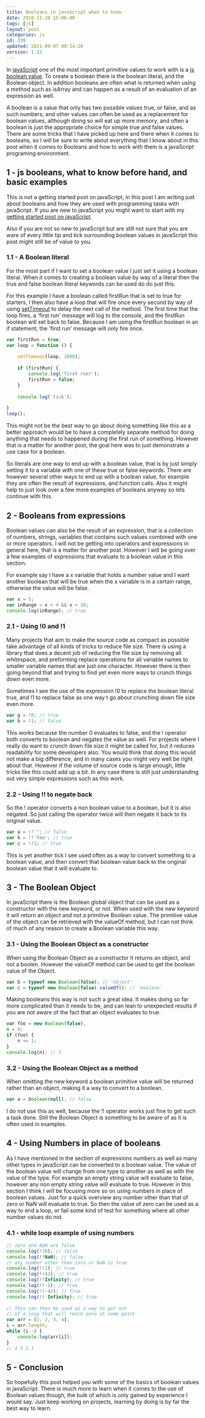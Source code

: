 ```yaml
---
title: Booleans in javaScript what to know
date: 2018-11-28 15:06:00
tags: [js]
layout: post
categories: js
id: 339
updated: 2021-09-07 09:14:28
version: 1.33
---
```


In [javaScript](https://en.wikipedia.org/wiki/JavaScript) one of the most important primitive values to work with is a [js boolean value](https://developer.mozilla.org/en-US/docs/Web/JavaScript/Reference/Global_Objects/Boolean). To create a boolean there is the boolean literal, and the Boolean object. In addition booleans are often what is returned when using a method such as isArray and can happen as a result of an evaluation of an expression as well. 

A boolean is a value that only has two possible values true, or false, and as such numbers, and other values can often be used as a replacement for boolean values, although doing so will eat up more memory, and often a boolean is just the appropriate choice for simple true and false values. There are some tricks that I have picked up here and there when it comes to booleans, so I will be sure to write about everything that I know about in this post when it comes to Booleans and how to work with them is a javaScript programing environment.

<!-- more -->

## 1 - js booleans, what to know before hand, and basic examples

This is not a getting started post on javaScript, in this post I am writing just about booleans and how they are used with programming tasks with javaScript. If you are new to javaScript you might want to start with my [getting started post on javaScript](/2018/11/27/js-getting-started/). 

Also if you are not so new to javaScript but are still not sure that you are ware of every little tip and tick surrounding boolean values in javaScript this post might still be of value to you.

### 1.1 - A Boolean literal

For the most part if I want to set a boolean value I just set it using a boolean literal. When it comes to creating a boolean value by way of a literal then the true and false boolean literal keywords can be used do do just this. 

For this example I have a boolean called firstRun that is set to true for starters, I then also have a loop that will fire once every second by way of using [setTimeout](/2018/12/06/js-settimeout/) to delay the next call of the method. The first time that the loop fires, a 'first run' message will log to the console, and the firstRun boolean will set back to false. Because I am using the firstRun boolean in an if statement, the 'first run' message will only fire once.

```js
var firstRun = true;
var loop = function () {
 
    setTimeout(loop, 1000);
 
    if (firstRun) {
        console.log('first run!');
        firstRun = false;
    }
 
    console.log('tick');
 
}
loop();
```

This might not be the best way to go about doing something like this as a better approach would be to have a completely separate method for doing anything that needs to happened during the first run of something. However that is a matter for another post, the goal here was to just demonstrate a use case for a boolean.

So literals are one way to end up with a boolean value, that is by just simply setting it to a variable with one of these true or false keywords. There are however several other ways to end up with a boolean value, for example they are often the result of expressions, and function calls. Also it might help to just look over a few more examples of booleans anyway so lets continue with this.

## 2 - Booleans from expressions

Boolean values can also be the result of an expression, that is a collection of numbers, strings, variables that contains such values combined with one or more operators. I will not be getting into operators and expressions in general here, that is a matter for another post. However I will be going over a few examples of expressions that evaluate to a boolean value in this section. 

For example say I have a x variable that holds a number value and I want another boolean that will be true when the x variable is in a certain range, otherwise the value will be false.

```js
var x = 5;
var inRange = x > 4 && x < 10;
console.log(inRange); // true
```

### 2.1 - Using !0 and !1

Many projects that aim to make the source code as compact as possible take advantage of all kinds of tricks to reduce file size. There is using a library that does a decent job of reducing the file size by removing all whitespace, and preforming replace operations for all variable names to smaller variable names that are just one character. However there is then going beyond that and trying to find yet even more ways to crunch things down even more. 

Sometimes I see the use of the expression !0 to replace the boolean literal true, and !1 to replace false as one way t go about crunching down file size even more.

```js
var g = !0; // true
var b = !1; // false
```

This works because the number 0 evaluates to false, and the ! operator both converts to boolean and negates the value as well. For projects where I really do want to crunch down file size it might be called for, but it reduces readability for some developers also. You would think that doing this would not make a big difference, and in many cases you might very well be right about that. However if the volume of source code is large enough, little tricks like this could add up a bit. In any case there is still just understanding out very simple expressions such as this work.

### 2.2 - Using !! to negate back

So the ! operator converts a non boolean value to a boolean, but it is also negated. So just calling the operator twice will then negate it back to its original value.

```js
var a = !!''; // false
var b = !!'foo'; // true
var c = !!1; // true
```

This is yet another tick I see used often as a way to convert something to a boolean value, and then convert that boolean value back to the original boolean value that it will evaluate to.

## 3 - The Boolean Object

In javaScript there is the Boolean global object that can be used as a constructor with the new keyword, or not. When used with the new keyword it will return an object and not a primitive Boolean value. The primitive value of the object can be retrieved with the valueOf method, but I can not think of much of any reason to create a Boolean variable this way.

### 3.1 - Using the Boolean Object as a constructor

When using the Boolean Object as a constructor it returns an object, and not a boolen. However the valueOf method can be used to get the boolean value of the Object.

```js
var b = typeof new Boolean(false); // 'object'
var c = typeof new Boolean(false).valueOf(); // 'boolean'
```

Making booleans this way is not such a great idea. It makes doing so far more complicated than it needs to be, and can lean to unexpected results if you are not aware of the fact that an object evaluates to true.

```js
var foo = new Boolean(false),
n = 0;
if (foo) {
    n += 1;
}
console.log(n); // 1
```

### 3.2 - Using the Boolean Object as a method

When omitting the new keyword a boolean primitive value will be returned rather than an object, making it a way to convert to a boolean.

```js
var a = Boolean(null); // false
```

I do not use this as well, because the !! operator works just fine to get such a task done. Still the Boolean Object is something to be aware of as it is often used in examples.

## 4 - Using Numbers in place of booleans

As I have mentioned in the section of expressions numbers as well as many other types in javaScript can be converted to a boolean value. The value of the boolean value will change from one type to another as well as with the value of the type. For example an empty string value will evaluate to false, however any non empty string value will evaluate to true. However in this section I think I will be focusing more so on using numbers in place of boolean values. Just for a quick overview any number other than that of zero or NaN will evaluate to true. So then the value of zero can be used as a way to end a loop, or fail some kind of test for something where all other number values do not.

### 4.1 - while loop example of using numbers

```js
// zero and NaN are false
console.log(!!0); // false
console.log(!!NaN); // false
// any number other than zero or NaN is true
console.log(!!1); // true
console.log(!!42); // true
console.log(!!Infinity); // true
console.log(!!-1); // true
console.log(!!-42); // true
console.log(!!-Infinity); // true
 
// This can then be used as a way to get out
// of a loop that will reach zero at some point
var arr = [1, 2, 3, 4],
i = arr.length;
while (i--) {
    console.log(arr[i]);
}
// 4 3 2 1
```

## 5 - Conclusion

So hopefully this post helped you with some of the basics of boolean values in javaScript. There is much more to learn when it comes to the use of Boolean values though, the bulk of which is only gained by experience I would say. Just keep working on projects, learning by doing is by far the best way to learn.